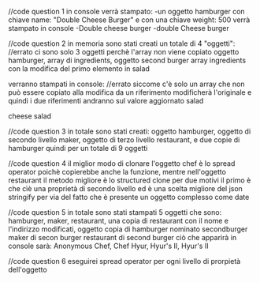 //code question 1
in console verrà stampato: 
-un oggetto hamburger con chiave name: "Double Cheese Burger" e con una chiave weight: 500
verrà stampato in console
-Double cheese burger
-double Cheese burger

//code question 2
in memoria sono stati creati un totale di 4 "oggetti":   //errato ci sono solo 3 oggetti perchè l'array non viene copiato
oggetto hamburger, 
array di ingredients, 
oggetto second burger
array ingredients con la modifica del primo elemento in salad

verranno stampati in console:  //errato siccome c'è solo un array che non può essere copiato alla modifica da un riferimento modificherà l'originale e quindi i due riferimenti andranno sul valore aggiornato salad

cheese
salad

//code question 3
in totale sono stati creati: 
oggetto hamburger, 
oggetto di secondo livello maker, 
oggetto di terzo livello restaurant, 
e due copie di hamburger quindi per un totale di 9 oggetti

//code question 4
il miglior modo di clonare l'oggetto chef è lo spread operator poichè copierebbe anche la funzione, mentre nell'oggetto restaurant il metodo migliore è lo structured clone per due motivi il primo è che cìè una proprietà di secondo livello ed è una scelta migliore del json stringify per via del fatto che è presente un oggetto complesso come date

//code question 5
in totale sono stati stampati 5 oggetti che sono: 
hamburger, 
maker, 
restaurant, 
una copia di restaurant con il nome e l'indirizzo modificati, 
oggetto copia di hamburger nominato secondburger
maker di secon burger 
restaurant di second burger
ciò che apparirà in console sarà: 
Anonymous Chef, 
Chef Hyur, 
Hyur's II, 
Hyur's II

//code question 6
eseguirei spread operator per ogni livello di prorpietà dell'oggetto

